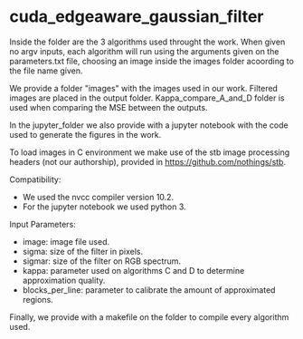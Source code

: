 # cuda_edgeaware_gaussian_filter
  Inside the folder are the 3 algorithms used throught the work. When given no argv inputs, each algorithm will run using the arguments given on the parameters.txt file, choosing an image inside the images folder acoording to the file name given.
  
  We provide a folder "images" with the images used in our work. Filtered images are placed in the output folder. Kappa_compare_A_and_D folder is used when comparing the MSE between the outputs.
  
  In the jupyter_folder we also provide with a jupyter notebook with the code used to generate the figures in the work.
  
  To load images in C environment we make use of the stb image processing headers (not our authorship), provided in https://github.com/nothings/stb.
  
  Compatibility:
  - We used the nvcc compiler version 10.2.
  - For the jupyter notebook we used python 3.

  Input Parameters:
  - image: image file used.
  - sigma: size of the filter in pixels.
  - sigmar: size of the filter on RGB spectrum.
  - kappa: parameter used on algorithms C and D to determine approximation quality.
  - blocks_per_line: parameter to calibrate the amount of approximated regions.
  
  Finally, we provide with a makefile on the folder to compile every algorithm used.
